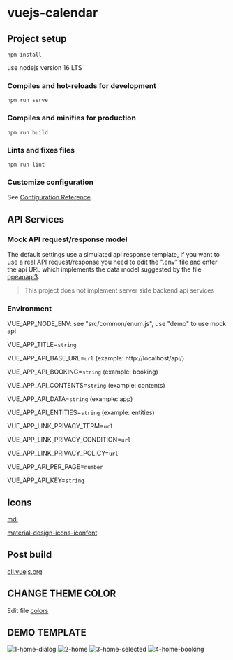 # vuejs-calendar

## Project setup
```
npm install
```
use nodejs version 16 LTS

### Compiles and hot-reloads for development
```
npm run serve
```

### Compiles and minifies for production
```
npm run build
```

### Lints and fixes files
```
npm run lint
```

### Customize configuration
See [Configuration Reference](https://cli.vuejs.org/config/).

## API Services
### Mock API request/response model
The default settings use a simulated api response template, if you want to use a real API request/response you need to edit the ".env" file and enter the api URL which implements the data model suggested by the file [opeanapi3](doc/openapi.3.0.2.yml). 
> This project does not implement server side backend api services 

### Environment
VUE_APP_NODE_ENV: see "src/common/enum.js", use "demo" to use mock api

VUE_APP_TITLE=```string```

VUE_APP_API_BASE_URL=```url``` (example: http://localhost/api/)

VUE_APP_API_BOOKING=```string``` (example: booking)

VUE_APP_API_CONTENTS=```string``` (example: contents)

VUE_APP_API_DATA=```string``` (example: app)

VUE_APP_API_ENTITIES=```string``` (example: entities)

VUE_APP_LINK_PRIVACY_TERM=```url```

VUE_APP_LINK_PRIVACY_CONDITION=```url```

VUE_APP_LINK_PRIVACY_POLICY=```url```

VUE_APP_API_PER_PAGE=```number```

VUE_APP_API_KEY=```string```

## Icons
[mdi](https://pictogrammers.github.io/@mdi/font/5.4.55/)

[material-design-icons-iconfont](https://jossef.github.io/material-design-icons-iconfont/)

## Post build
[cli.vuejs.org](https://cli.vuejs.org/guide/deployment.html)

## CHANGE THEME COLOR
Edit file [colors](src/common/colors.js)

## DEMO TEMPLATE
![1-home-dialog](doc/demo/1-home-dialog.png)
![2-home](doc/demo/2-home.png)
![3-home-selected](doc/demo/3-home-selected.png)
![4-home-booking](doc/demo/4-home-booking.png)
